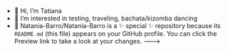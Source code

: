 - 👋 Hi, I’m Tatiana
- 👀 I’m interested in testing, traveling, bachata/kizomba dancing
- 🌱 
Natania-Barro/Natania-Barro is a ✨ special ✨ repository because its `README.md` (this file) appears on your GitHub profile.
You can click the Preview link to take a look at your changes.
--->
